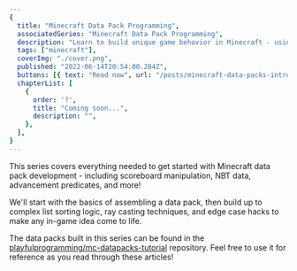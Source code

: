 ```yaml
---
{
  title: "Minecraft Data Pack Programming",
  associatedSeries: "Minecraft Data Pack Programming",
  description: "Learn to build unique game behavior in Minecraft - using functions, entity selectors, NBT data, and more!",
  tags: ["minecraft"],
  coverImg: "./cover.png",
  published: "2022-06-14T20:54:00.284Z",
  buttons: [{ text: "Read now", url: "/posts/minecraft-data-packs-introduction" }, {text: "Download ePub", url: "/minecraft-data-packs.epub"} ],
  chapterList: [
    {
      order: '?',
      title: "Coming soon...",
      description: "",
    },
  ],
}
---
```


This series covers everything needed to get started with Minecraft data pack development - including scoreboard manipulation, NBT data, advancement predicates, and more!

We'll start with the basics of assembling a data pack, then build up to complex list sorting logic, ray casting techniques, and edge case hacks to make any in-game idea come to life.

The data packs built in this series can be found in the [playfulprogramming/mc-datapacks-tutorial](https://github.com/playfulprogramming/mc-datapacks-tutorial) repository. Feel free to use it for reference as you read through these articles!
